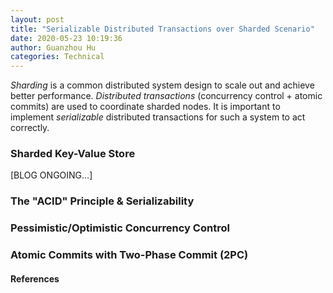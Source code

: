 ```yaml
---
layout: post
title: "Serializable Distributed Transactions over Sharded Scenario"
date: 2020-05-23 10:19:36
author: Guanzhou Hu
categories: Technical
---
```


*Sharding* is a common distributed system design to scale out and achieve better performance. *Distributed transactions* (concurrency control + atomic commits) are used to coordinate sharded nodes. It is important to implement *serializable* distributed transactions for such a system to act correctly.

### Sharded Key-Value Store

[BLOG ONGOING...]

### The "ACID" Principle & Serializability

### Pessimistic/Optimistic Concurrency Control

### Atomic Commits with Two-Phase Commit (2PC)

#### References

[^1]: [link](link)
